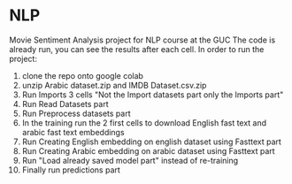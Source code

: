 # NLP
Movie Sentiment Analysis project for NLP course at the GUC
The code is already run, you can see the results after each cell.
In order to run the project:
1. clone the repo onto google colab
2. unzip Arabic dataset.zip and IMDB Dataset.csv.zip
3. Run Imports 3 cells "Not the Import datasets part only the Imports part"
4. Run Read Datasets part
5. Run Preprocess datasets part
6. In the training run the 2 first cells to download English fast text and arabic fast text embeddings
7. Run Creating English embedding on english dataset using Fasttext part
8. Run Creating Arabic embedding on arabic dataset using Fasttext part 
10. Run "Load already saved model part" instead of re-training
11. Finally run predictions part
